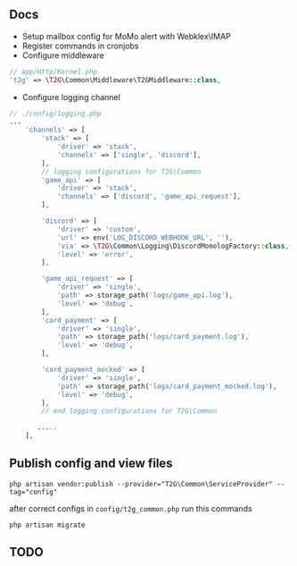## Docs
- Setup mailbox config for MoMo alert with Webklex\IMAP
- Register commands in cronjobs
- Configure middleware
```php
// app/Http/Kernel.php
't2g' => \T2G\Common\Middleware\T2GMiddleware::class,
```

- Configure logging channel

```php
// ./config/logging.php
...
    'channels' => [
        'stack' => [
            'driver' => 'stack',
            'channels' => ['single', 'discord'],
        ],
        // logging configurations for T2G\Common
        'game_api' => [
            'driver' => 'stack',
            'channels' => ['discord', 'game_api_request'],
        ],

        'discord' => [
            'driver' => 'custom',
            'url' => env('LOG_DISCORD_WEBHOOK_URL', ''),
            'via' => \T2G\Common\Logging\DiscordMonologFactory::class,
            'level' => 'error',
        ],

        'game_api_request' => [
            'driver' => 'single',
            'path' => storage_path('logs/game_api.log'),
            'level' => 'debug',
        ],
        'card_payment' => [
            'driver' => 'single',
            'path' => storage_path('logs/card_payment.log'),
            'level' => 'debug',
        ],

        'card_payment_mocked' => [
            'driver' => 'single',
            'path' => storage_path('logs/card_payment_mocked.log'),
            'level' => 'debug',
        ],
        // end logging configurations for T2G\Common

       .....
    ],

```

## Publish config and view files
```
php artisan vendor:publish --provider="T2G\Common\ServiceProvider" --tag="config"
```
after correct configs in `config/t2g_common.php` run this commands
```
php artisan migrate
```

## TODO
